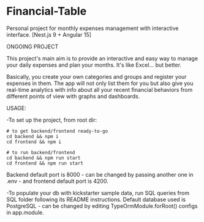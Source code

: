 # Financial-Table
Personal project for monthly expenses management with interactive interface. [Nest.js 9 + Angular 15]

ONGOING PROJECT

This project's main aim is to provide an interactive and easy way to manage your daily expenses and plan your months. It's like Excel... but better.

Basically, you create your own categories and groups and register your expenses in them. The app will not only list them for you but also give you real-time analytics with info about all your recent financial behaviors from different points of view with graphs and dashboards.

USAGE:

-To set up the project, from root dir:

```
# to get backend/frontend ready-to-go
cd backend && npm i
cd frontend && npm i

# to run backend/frontend
cd backend && npm run start
cd frontend && npm run start
```

Backend default port is 8000 - can be changed by passing another one in .env - and frontend default port is 4200.

-To populate your db with kickstarter sample data, run SQL queries from SQL folder following its README instructions. Default database used is PostgreSQL - can be changed by editing TypeOrmModule.forRoot() configs in app.module.

